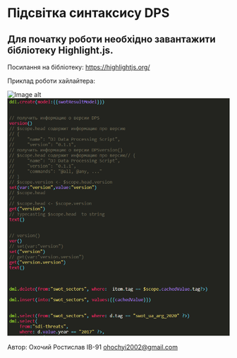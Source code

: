 # Підсвітка синтаксису DPS
## Для початку роботи необхідно завантажити бібліотеку Highlight.js.
Посилання на бібліотеку:
https://highlightjs.org/

Приклад роботи хайлайтера:

![Image alt](https://github.com/OhochyiRostik/Ohochyi_IPZ2/blob/main/Images/Image1.png)
![Image alt](https://github.com/OhochyiRostik/Ohochyi_IPZ2/blob/main/Images/Image2.png)

Автор: Охочий Ростислав ІВ-91 ohochyi2002@gmail.com
